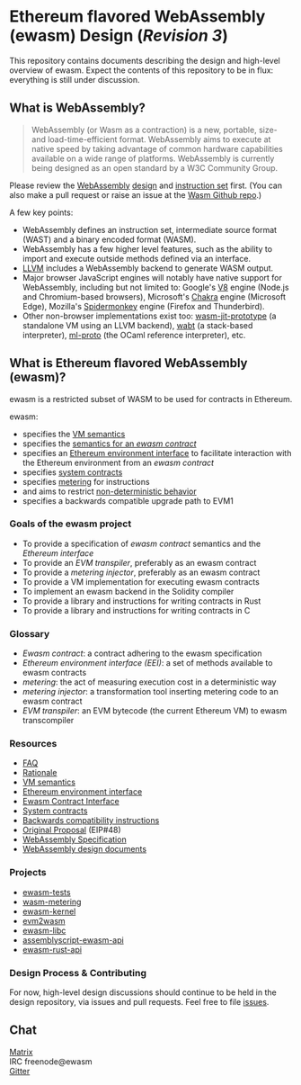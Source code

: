 # Ethereum flavored WebAssembly (ewasm) Design (*Revision 3*)

This repository contains documents describing the design and high-level overview of ewasm. Expect the contents of this repository to be in flux: everything is still under discussion.

## What is WebAssembly?

> WebAssembly (or Wasm as a contraction) is a new, portable, size- and load-time-efficient format. WebAssembly aims to execute at native speed by taking advantage of common hardware capabilities available on a wide range of platforms. WebAssembly is currently being designed as an open standard by a W3C Community Group.

Please review the [WebAssembly](http://webassembly.org/) [design](http://webassembly.org/docs/high-level-goals/) and [instruction set]() first. (You can also make a pull request or raise an issue at the [Wasm Github repo](https://github.com/WebAssembly/design).)

A few key points:
* WebAssembly defines an instruction set, intermediate source format (WAST) and a binary encoded format (WASM).
* WebAssembly has a few higher level features, such as the ability to import and execute outside methods defined via an interface.
* [LLVM](https://llvm.org/) includes a WebAssembly backend to generate WASM output.
* Major browser JavaScript engines will notably have native support for
  WebAssembly, including but not limited to: Google's
  [V8](https://github.com/v8/v8) engine (Node.js and Chromium-based browsers),
  Microsoft's [Chakra](https://github.com/Microsoft/ChakraCore) engine
  (Microsoft Edge), Mozilla's
  [Spidermonkey](https://github.com/mozilla/gecko-dev/tree/master/js) engine
  (Firefox and Thunderbird).
* Other non-browser implementations exist too:
  [wasm-jit-prototype](https://github.com/WebAssembly/wasm-jit-prototype) (a
  standalone VM using an LLVM backend),
  [wabt](https://github.com/WebAssembly/wabt) (a stack-based interpreter),
  [ml-proto](https://github.com/WebAssembly/spec/tree/master/ml-proto) (the
  OCaml reference interpreter), etc.

## What is Ethereum flavored WebAssembly (ewasm)?

ewasm is a restricted subset of WASM to be used for contracts in Ethereum.

ewasm:
* specifies the [VM semantics](./vm_semantics.md)
* specifies the [semantics for an *ewasm contract*](./contract_interface.md)
* specifies an [Ethereum environment interface](./eth_interface.md) to facilitate interaction with the Ethereum environment from an *ewasm contract*
* specifies [system contracts](./system_contracts.md)
* specifies [metering](./metering.md) for instructions
* and aims to restrict [non-deterministic behavior](https://github.com/WebAssembly/design/blob/master/Nondeterminism.md)
* specifies a backwards compatible upgrade path to EVM1

### Goals of the ewasm project

* To provide a specification of *ewasm contract* semantics and the *Ethereum interface*
* To provide an *EVM transpiler*, preferably as an ewasm contract
* To provide a *metering injector*, preferably as an ewasm contract
* To provide a VM implementation for executing ewasm contracts
* To implement an ewasm backend in the Solidity compiler
* To provide a library and instructions for writing contracts in Rust
* To provide a library and instructions for writing contracts in C

### Glossary

* *Ewasm contract*: a contract adhering to the ewasm specification
* *Ethereum environment interface (EEI)*: a set of methods available to ewasm contracts
* *metering*: the act of measuring execution cost in a deterministic way
* *metering injector*: a transformation tool inserting metering code to an ewasm contract
* *EVM transpiler*: an EVM bytecode (the current Ethereum VM) to ewasm transcompiler

### Resources

* [FAQ](./faq.md)
* [Rationale](./rationale.md)
* [VM semantics](./vm_semantics.md)
* [Ethereum environment interface](./eth_interface.md)
* [Ewasm Contract Interface](./contract_interface.md)
* [System contracts](./system_contracts.md)
* [Backwards compatibility instructions](./backwards_compatibility.md)
* [Original Proposal](https://github.com/ethereum/EIPs/issues/48) (EIP#48)
* [WebAssembly Specification](https://github.com/WebAssembly/spec/blob/md-proto/md-proto/WebAssembly.md)
* [WebAssembly design documents](https://github.com/WebAssembly/design)

### Projects

* [ewasm-tests](https://github.com/ewasm/ewasm-tests)
* [wasm-metering](https://github.com/ewasm/wasm-metering)
* [ewasm-kernel](https://github.com/ewasm/ewasm-kernel)
* [evm2wasm](https://github.com/ewasm/evm2wasm)
* [ewasm-libc](https://github.com/ewasm/ewasm-libc)
* [assemblyscript-ewasm-api](https://github.com/ewasm/assemblyscript-ewasm-api)
* [ewasm-rust-api](https://github.com/ewasm/ewasm-rust-api)

### Design Process & Contributing
For now, high-level design discussions should continue to be held in the design repository, via issues and pull requests. Feel free to file [issues](https://github.com/ethereum/ewasm-design/issues).

## Chat
[Matrix](https://riot.im/app/#/room/#the_vertex:matrix.org)  
IRC freenode@ewasm  
[Gitter](https://gitter.im/ewasm/Lobby)  
